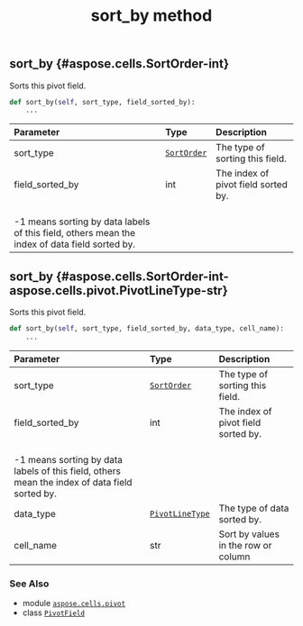 ﻿---
title: sort_by method
second_title: Aspose.Cells for Python via .NET API References
description: 
type: docs
weight: 180
url: /aspose.cells.pivot/pivotfield/sort_by/
is_root: false
---

## sort_by {#aspose.cells.SortOrder-int}

Sorts this pivot field.



```python
def sort_by(self, sort_type, field_sorted_by):
    ...
```


| Parameter | Type | Description |
| :- | :- | :- |
| sort_type | [`SortOrder`](/cells/python-net/aspose.cells/sortorder) | The type of sorting this field. |
| field_sorted_by | int | The index of pivot field sorted by.<br/>-1 means sorting by data labels of this field, others mean the index of data field sorted by. |


## sort_by {#aspose.cells.SortOrder-int-aspose.cells.pivot.PivotLineType-str}

Sorts this pivot field.



```python
def sort_by(self, sort_type, field_sorted_by, data_type, cell_name):
    ...
```


| Parameter | Type | Description |
| :- | :- | :- |
| sort_type | [`SortOrder`](/cells/python-net/aspose.cells/sortorder) | The type of sorting this field. |
| field_sorted_by | int | The index of pivot field sorted by.<br/>-1 means sorting by data labels of this field, others mean the index of data field sorted by. |
| data_type | [`PivotLineType`](/cells/python-net/aspose.cells.pivot/pivotlinetype) | The type of data sorted by. |
| cell_name | str | Sort by values in the row or column |



### See Also
* module [`aspose.cells.pivot`](../../)
* class [`PivotField`](/cells/python-net/aspose.cells.pivot/pivotfield)
